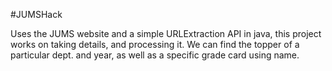 #JUMSHack

Uses the JUMS website and  a simple URLExtraction API in java, this project works on taking details, and processing it. We can find the topper of a particular dept. and year, as well as a specific grade card using name.